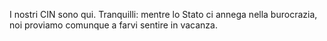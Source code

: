 I nostri CIN sono qui. Tranquilli: mentre lo Stato ci annega nella burocrazia, noi proviamo comunque a farvi sentire in vacanza.

<meta name="robots" content="noindex">

